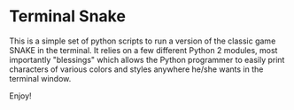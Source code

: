 Terminal Snake
==============

This is a simple set of python scripts to run a version of the classic game SNAKE in the terminal. It relies on a few different Python 2 modules, most importantly "blessings" which allows the Python programmer to easily print characters of various colors and styles anywhere he/she wants in the terminal window.

Enjoy!
